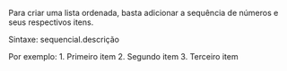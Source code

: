 Para criar uma lista ordenada, basta adicionar a sequência de números e seus respectivos itens.

Sintaxe: sequencial.descrição

Por exemplo: 1. Primeiro item 2. Segundo item 3. Terceiro item